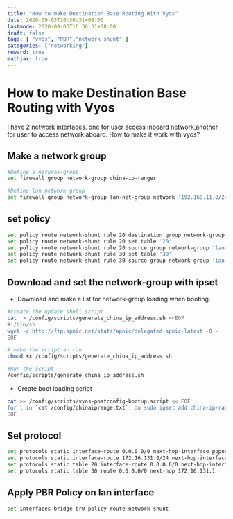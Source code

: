 ```yaml
---
title: "How to make Destination Base Routing With Vyos"
date: 2020-09-03T16:36:31+08:00
lastmode: 2020-09-03T16:36:31+08:00
draft: false
tags: [ "vyos", "PBR","network_shunt" ]
categories: ["networking"]
reward: true
mathjax: true
---
```


# How to make Destination Base Routing with Vyos



I have 2 network interfaces. one for user access inboard network,another for user to access network aboard. How to make it work with vyos?

## Make a network group

```bash
#Define a netwrok-group
set firewall group network-group china-ip-ranges

#Define lan network group
set firewall group network-group lan-net-group network '192.168.11.0/24'
```

## set policy

```bash
set policy route network-shunt rule 20 destination group network-group 'china-ip-ranges'
set policy route network-shunt rule 20 set table '20'
set policy route network-shunt rule 20 source group network-group 'lan-net-group'
set policy route network-shunt rule 30 set table '30'
set policy route network-shunt rule 30 source group network-group 'lan-net-group'

```

## Download and set the network-group with ipset

 - Download and make a list for network-group loading when booting.

 
```bash
#create the update shell script
cat  > /config/scripts/generate_china_ip_address.sh <<EOF
#!/bin/sh
wget -c http://ftp.apnic.net/stats/apnic/delegated-apnic-latest -O - | cat | awk -F '|' '/CN/&&/ipv4/ {print $4 "/" 32-log($5)/log(2)}' | cat > /config/chinaiprange.txt
EOF

# make the script an run
chmod +x /config/scripts/generate_china_ip_address.sh 

#Run the script
/config/scripts/generate_china_ip_address.sh 

```

- Create boot loading script

```bash
cat >> /config/scripts/vyos-postconfig-bootup.script << EOF
for l in `cat /config/chinaiprange.txt`; do sudo ipset add china-ip-ranges $l;done
EOF

```


## Set protocol

```bash
set protocols static interface-route 0.0.0.0/0 next-hop-interface pppoe0
set protocols static interface-route 172.16.131.0/24 next-hop-interface wg01
set protocols static table 20 interface-route 0.0.0.0/0 next-hop-interface pppoe0
set protocols static table 30 route 0.0.0.0/0 next-hop 172.16.131.1
```

## Apply PBR Policy on lan interface


```bash
set interfaces bridge br0 policy route network-shunt
```



